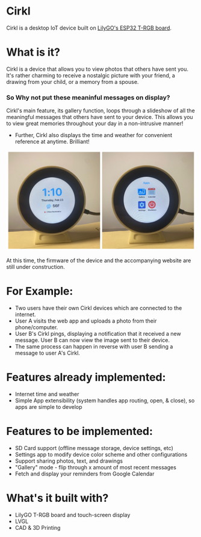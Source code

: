 # Cirkl
Cirkl is a desktop IoT device built on [LilyGO's ESP32 T-RGB board](https://www.lilygo.cc/products/t-rgb).

# What is it?
Cirkl is a device that allows you to view photos that others have sent you.
It's rather charming to receive a nostalgic picture with your friend, a drawing from your child, or a memory from a spouse.
### So Why not put these meaninful messages on display?
Cirkl's main feature, its gallery function, loops through a slideshow of all the meaningful messages that others have sent to your device.
This allows you to view great memories throughout your day in a non-intrusive manner!
- Further, Cirkl also displays the time and weather for convenient reference at anytime. Brilliant!

![Cirkl Device](https://github.com/Trevin-Small/Cirkl/blob/main/repo_images/cirkl_device.jpg)

At this time, the firmware of the device and the accompanying website are still under construction.

# For Example:
- Two users have their own Cirkl devices which are connected to the internet.
- User A visits the web app and uploads a photo from their phone/computer.
- User B's Cirkl pings, displaying a notification that it received a new message. User B can now view the image sent to their device.
- The same process can happen in reverse with user B sending a message to user A's Cirkl.

# Features already implemented:
- Internet time and weather
- Simple App extensibility (system handles app routing, open, & close), so apps are simple to develop

# Features to be implemented:
- SD Card support (offline message storage, device settings, etc)
- Settings app to modify device color scheme and other configurations
- Support sharing photos, text, and drawings
- "Gallery" mode - flip through x amount of most recent messages
- Fetch and display your reminders from Google Calendar

# What's it built with?
- LilyGO T-RGB board and touch-screen display
- LVGL
- CAD & 3D Printing

